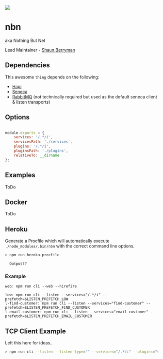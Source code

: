 <img src="https://www.freethrowtrainer.com/uploads/2/8/6/6/2866261/2783335.jpg" />

# nbn
aka Nothing But Net

Lead Maintainer - [Shaun Berryman](https://github.com/sberryman)

## Dependencies
This awesome `thing` depends on the following:
* [Hapi](http://hapijs.com/)
* [Seneca](http://senecajs.org/)
* [RabbitMQ](http://www.rabbitmq.com/) (not technically required but used as the default seneca client & listen transports)

## Options
```js

module.exports = {
    services: '/.*/i',
    servicesPath: './services',
    plugins: '/.*/i',
    pluginsPath: './plugins',
    relativeTo: __dirname
};
```

## Examples
ToDo

## Docker
ToDo

## Heroku
Generate a Procfile which will automatically execute `./node_modules/.bin/nbn` with the correct command line options.

```bash
> npm run heroku-procfile

  Output??
```

### Example
```
web: npm run cli --web --hirefire

low: npm run cli --listen --services="/.*/i" --prefetch=$LISTEN_PREFETCH_LOW
l-find-customer: npm run cli --listen --services="find-customer" --prefetch=$LISTEN_PREFETCH_FIND_CUSTOMER
l-email-customer: npm run cli --listen --services="email-customer" --prefetch=$LISTEN_PREFETCH_EMAIL_CUSTOMER
```

## TCP Client Example
Left this here for ideas..

```bash
> npm run cli --listen --listen-type="" --services="/.*/i" --plugins="seneca-loadbalance-srv,seneca-logger"
```
